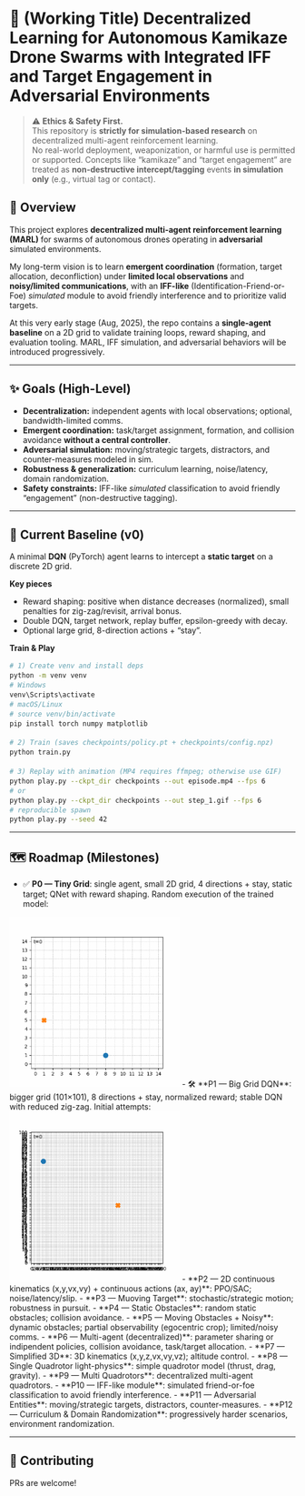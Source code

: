 # 🚀 (Working Title) Decentralized Learning for Autonomous Kamikaze Drone Swarms with Integrated IFF and Target Engagement in Adversarial Environments

> ⚠️ **Ethics & Safety First.**  
> This repository is **strictly for simulation-based research** on decentralized multi-agent reinforcement learning.  
> No real-world deployment, weaponization, or harmful use is permitted or supported. Concepts like “kamikaze” and “target engagement” are treated as **non-destructive intercept/tagging** events **in simulation only** (e.g., virtual tag or contact).

## 📌 Overview
This project explores **decentralized multi-agent reinforcement learning (MARL)** for swarms of autonomous drones operating in **adversarial** simulated environments.  

My long-term vision is to learn **emergent coordination** (formation, target allocation, deconfliction) under **limited local observations** and **noisy/limited communications**, with an **IFF-like** (Identification-Friend-or-Foe) *simulated* module to avoid friendly interference and to prioritize valid targets.

At this very early stage (Aug, 2025), the repo contains a **single-agent baseline** on a 2D grid to validate training loops, reward shaping, and evaluation tooling. MARL, IFF simulation, and adversarial behaviors will be introduced progressively.

---

## ✨ Goals (High-Level)
- **Decentralization:** independent agents with local observations; optional, bandwidth-limited comms.
- **Emergent coordination:** task/target assignment, formation, and collision avoidance **without a central controller**.
- **Adversarial simulation:** moving/strategic targets, distractors, and counter-measures modeled in sim.
- **Robustness & generalization:** curriculum learning, noise/latency, domain randomization.
- **Safety constraints:** IFF-like *simulated* classification to avoid friendly “engagement” (non-destructive tagging).

---

## 🧪 Current Baseline (v0)
A minimal **DQN** (PyTorch) agent learns to intercept a **static target** on a discrete 2D grid.

**Key pieces**
- Reward shaping: positive when distance decreases (normalized), small penalties for zig-zag/revisit, arrival bonus.
- Double DQN, target network, replay buffer, epsilon-greedy with decay.
- Optional large grid, 8-direction actions + “stay”.

**Train & Play**
```bash
# 1) Create venv and install deps
python -m venv venv
# Windows
venv\Scripts\activate
# macOS/Linux
# source venv/bin/activate
pip install torch numpy matplotlib

# 2) Train (saves checkpoints/policy.pt + checkpoints/config.npz)
python train.py

# 3) Replay with animation (MP4 requires ffmpeg; otherwise use GIF)
python play.py --ckpt_dir checkpoints --out episode.mp4 --fps 6
# or
python play.py --ckpt_dir checkpoints --out step_1.gif --fps 6
# reproducible spawn
python play.py --seed 42
```

---

## 🗺️ Roadmap (Milestones)
- ✅ **P0 — Tiny Grid**: single agent, small 2D grid, 4 directions + stay, static target; QNet with reward shaping.
Random execution of the trained model:
<img src="paper/Figures/step_1.gif" width="300"/>
- 🛠️ **P1 — Big Grid DQN**: bigger grid (101×101), 8 directions + stay, normalized reward; stable DQN with reduced zig-zag.
Initial attempts:
<img src="paper/Figures/step_2_t1.gif" width="300"/>
- **P2 — 2D continuous kinematics (x,y,vx,vy) + continuous actions (ax, ay)**: PPO/SAC; noise/latency/slip.
- **P3 — Muoving Target**: stochastic/strategic motion; robustness in pursuit.
- **P4 — Static Obstacles**: random static obstacles; collision avoidance.
- **P5 — Moving Obstacles + Noisy**: dynamic obstacles; partial observability (egocentric crop); limited/noisy comms.
- **P6 — Multi-agent (decentralized)**: parameter sharing or indipendent policies, collision avoidance, task/target allocation.
- **P7 — Simplified 3D**: 3D kinematics (x,y,z,vx,vy,vz); altitude control.
- **P8 — Single Quadrotor light-physics**: simple quadrotor model (thrust, drag, gravity).
- **P9 — Multi Quadrotors**: decentralized multi-agent quadrotors.
- **P10 — IFF-like module**: simulated friend-or-foe classification to avoid friendly interference.
- **P11 — Adversarial Entities**: moving/strategic targets, distractors, counter-measures.
- **P12 — Curriculum & Domain Randomization**: progressively harder scenarios, environment randomization.

---

## 🤝 Contributing

PRs are welcome!